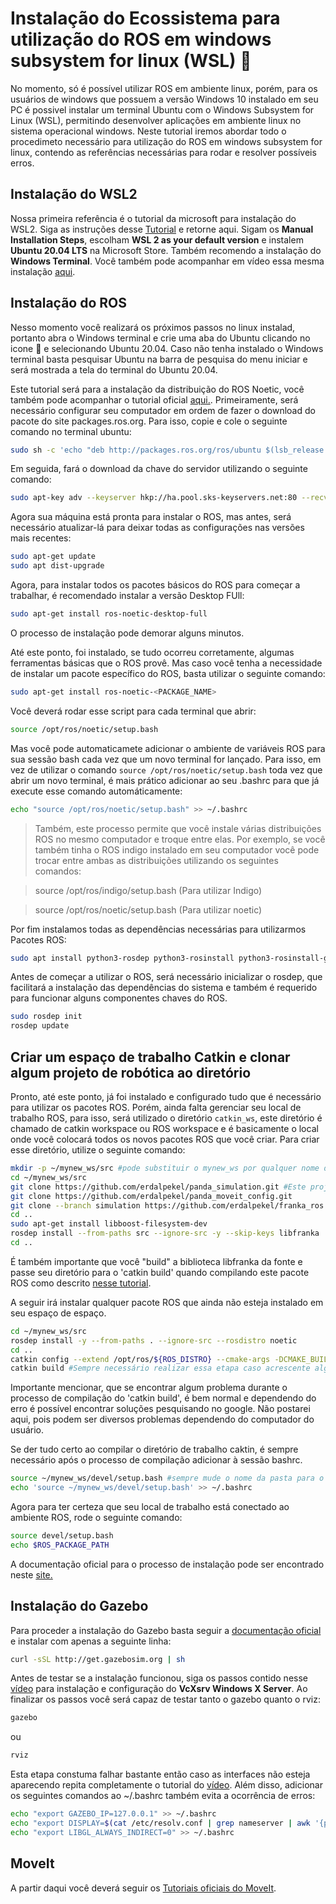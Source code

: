 # Instalação do Ecossistema para utilização do ROS em windows subsystem for linux (WSL) :mechanical_arm:
No momento, só é possível utilizar ROS em ambiente linux, porém, para os usuários de windows
que possuem a versão Windows 10 instalado em seu PC é possivel instalar um terminal Ubuntu
com o Windows Subsystem for Linux (WSL), permitindo desenvolver aplicações em ambiente linux
no sistema operacional windows. Neste tutorial iremos abordar todo o procedimeto necessário para utilização do ROS em windows subsystem for linux, 
contendo as referências necessárias para rodar e resolver possíveis erros.

## Instalação do WSL2
Nossa primeira referência é o tutorial da microsoft para instalação do WSL2. Siga as instruções desse [Tutorial](https://docs.microsoft.com/en-us/windows/wsl/install-win10) e retorne aqui. Sigam os **Manual Installation Steps**, escolham **WSL 2 as your default version** e instalem **Ubuntu 20.04 LTS** na Microsoft Store. Também recomendo a instalação do **Windows Terminal**. Você também pode acompanhar em vídeo essa mesma instalação [aqui](https://youtu.be/WWPQAvHG35M). 

## Instalação do ROS

Nesso momento você realizará os próximos passos no linux instalad, portanto abra o Windows terminal e crie uma aba do Ubuntu clicando no icone :arrow_down_small: e selecionando Ubuntu 20.04.
Caso não tenha instalado o Windows terminal basta pesquisar Ubuntu na barra de pesquisa do menu iniciar e será mostrada a tela do terminal do Ubuntu 20.04.

Este tutorial será para a instalação da distribuição do ROS Noetic, você também pode acompanhar o tutorial oficial [aqui.](http://wiki.ros.org/noetic/Installation/Ubuntu). Primeiramente, será necessário 
configurar seu computador em ordem de fazer o download do pacote do site packages.ros.org.
Para isso, copie e cole o seguinte comando no terminal ubuntu:

```bash
sudo sh -c 'echo "deb http://packages.ros.org/ros/ubuntu $(lsb_release -sc) main" > /etc/apt/sources.list.d/ros-latest.list'
```
Em seguida, fará o download da chave do servidor utilizando o seguinte comando:

```bash
sudo apt-key adv --keyserver hkp://ha.pool.sks-keyservers.net:80 --recv-key 421C365BD9FF1F717815A3895523BAEEB01FA116
```
Agora sua máquina está pronta para instalar o ROS, mas antes, será necessário atualizar-lá
para deixar todas as configurações nas versões mais recentes:

```bash
sudo apt-get update
sudo apt dist-upgrade
```

Agora, para instalar todos os pacotes básicos do ROS para começar a trabalhar, é recomendado
instalar a versão Desktop FUll:

```bash
sudo apt-get install ros-noetic-desktop-full
```
O processo de instalação pode demorar alguns minutos.

Até este ponto, foi instalado, se tudo ocorreu corretamente, algumas ferramentas básicas que
o ROS provê. Mas caso você tenha a necessidade de instalar um pacote específico do ROS, basta
utilizar o seguinte comando:

```bash
sudo apt-get install ros-noetic-<PACKAGE_NAME>
```
Você deverá rodar esse script para cada terminal que abrir:
```bash
source /opt/ros/noetic/setup.bash
```

Mas você pode automaticamete adicionar o ambiente de variáveis ROS para
sua sessão bash cada vez que um novo terminal for lançado. Para isso, em vez de 
utilizar o comando `source /opt/ros/noetic/setup.bash` toda vez que abrir um novo terminal,
é mais prático adicionar ao seu .bashrc para que já execute esse comando automáticamente:
```bash
echo "source /opt/ros/noetic/setup.bash" >> ~/.bashrc
```

>Também, este processo permite que você instale várias distribuições ROS no mesmo computador
e troque entre elas. Por exemplo, se você também tinha o ROS indigo instalado em seu computador
você pode trocar entre ambas as distribuições utilizando os seguintes comandos: 

>source /opt/ros/indigo/setup.bash (Para utilizar Indigo)

>source /opt/ros/noetic/setup.bash (Para utilizar noetic)



Por fim instalamos todas as dependências necessárias para utilizarmos Pacotes ROS:

```bash
sudo apt install python3-rosdep python3-rosinstall python3-rosinstall-generator python3-wstool build-essential ros-noetic-ros-control ros-noetic-ros-controllers ros-noetic-catkin python3-catkin-tools ros-noetic-gazebo-ros-pkgs ros-noetic-gazebo-ros-control python3-osrf-pycommon ros-noetic-moveit-ros-visualization ros-noetic-moveit-planners-ompl

```

Antes de começar a utilizar o ROS, será necessário inicializar o rosdep, que facilitará a
instalação das dependências do sistema e também é requerido para funcionar alguns componentes
chaves do ROS.

```bash
sudo rosdep init
rosdep update
```

## Criar um espaço de trabalho Catkin e clonar algum projeto de robótica ao diretório

Pronto, até este ponto, já foi instalado e configurado tudo que é necessário para utilizar
os pacotes ROS. Porém, ainda falta gerenciar seu local de trabalho ROS, para isso, será 
utilizado o diretório `catkin_ws`, este diretório é chamado de catkin workspace ou ROS
workspace e é basicamente o local onde você colocará todos os novos pacotes ROS que você
criar. Para criar esse diretório, utilize o seguinte comando:

```bash
mkdir -p ~/mynew_ws/src #pode substituir o mynew_ws por qualquer nome de sua preferência
cd ~/mynew_ws/src
git clone https://github.com/erdalpekel/panda_simulation.git #Este projeto é de um braço robótico Panda da empresa Franka Emika
git clone https://github.com/erdalpekel/panda_moveit_config.git
git clone --branch simulation https://github.com/erdalpekel/franka_ros.git
cd ..
sudo apt-get install libboost-filesystem-dev
rosdep install --from-paths src --ignore-src -y --skip-keys libfranka
cd ..
```

É também importante que você "build" a biblioteca libfranka da fonte e passe seu diretório para
o 'catkin build' quando compilando este pacote ROS como descrito [nesse tutorial](https://frankaemika.github.io/docs/installation_linux.html).

A seguir irá instalar qualquer pacote ROS que ainda não esteja instalado em seu espaço de espaço.

```bash
cd ~/mynew_ws/src
rosdep install -y --from-paths . --ignore-src --rosdistro noetic
cd ..
catkin config --extend /opt/ros/${ROS_DISTRO} --cmake-args -DCMAKE_BUILD_TYPE=Release
catkin build #Sempre necessário realizar essa etapa caso acrescente algum pacote, nodes e afins dentro da pasta de trabalho catkin
```

Importante mencionar, que se encontrar algum problema durante o processo de compilação do
'catkin build', é bem normal e dependendo do erro é possível encontrar soluções pesquisando no google.
Não postarei aqui, pois podem ser diversos problemas dependendo do computador do usuário.

Se der tudo certo ao compilar o diretório de trabalho caktin, é sempre necessário após o processo
de compilação adicionar à sessão bashrc.

```bash
source ~/mynew_ws/devel/setup.bash #sempre mude o nome da pasta para o que você esteja utilizando
echo 'source ~/mynew_ws/devel/setup.bash' >> ~/.bashrc
```

Agora para ter certeza que seu local de trabalho está conectado ao ambiente ROS, rode o seguinte
comando:
```bash
source devel/setup.bash
echo $ROS_PACKAGE_PATH
```

A documentação oficial para o processo de instalação pode ser encontrado neste [site.](http://wiki.ros.org/noetic/Installation)


## Instalação do Gazebo

Para proceder a instalação do Gazebo basta seguir a [documentação oficial](http://gazebosim.org/tutorials?tut=ros_installing&cat=connect_ros) e instalar com apenas a seguinte linha:
```bash
curl -sSL http://get.gazebosim.org | sh
```

Antes de testar se a instalação funcionou, siga os passos contido nesse [vídeo](https://youtu.be/DW7l9LHdK5c) para instalação e configuração do **VcXsrv Windows X Server**. Ao finalizar os passos você será capaz de testar tanto o gazebo quanto o rviz: 

```bash
gazebo
```
ou 

```bash
rviz
```

Esta etapa constuma falhar bastante então caso as interfaces não esteja aparecendo repita completamente o tutorial do [vídeo](https://youtu.be/DW7l9LHdK5c). Além disso, adicionar os seguintes comandos ao ~/.bashrc também evita a ocorrência de erros:

```bash
echo "export GAZEBO_IP=127.0.0.1" >> ~/.bashrc
echo "export DISPLAY=$(cat /etc/resolv.conf | grep nameserver | awk '{print $2}'):0" >> ~/.bashrc
echo "export LIBGL_ALWAYS_INDIRECT=0" >> ~/.bashrc
```

## MoveIt

A partir daqui você deverá seguir os [Tutoriais oficiais do MoveIt](https://ros-planning.github.io/moveit_tutorials/).





